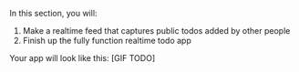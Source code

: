 In this section, you will:

1. Make a realtime feed that captures public todos added by other people
2. Finish up the fully function realtime todo app

Your app will look like this: [GIF TODO]
